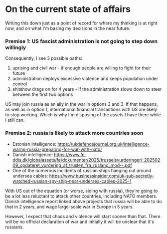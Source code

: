 # On the current state of affairs

Writing this down just as a point of record for where my thinking is at right now, and on what I'm basing my decisions in the near future.

<!-- truncate -->

### Premise 1: US fascist administration is not going to step down willingly

Consequently, I see 3 possible paths:

1) uprising and civil war - if enough people are willing to fight for their future
2) administration deploys excessive violence and keeps population under control
3) shitshow drags on for 4 years - if the administration slows down to steer between the first two options

US may join russia as an ally in the war in options 2 and 3. If that happens, as well as in option 1, international financial transactions with US are likely to stop working. Which is why I'm disposing of the assets I have there while I still can.

### Premise 2: russia is likely to attack more countries soon

* Estonian intelligence: https://ukdefencejournal.org.uk/intelligence-warns-russia-preparing-for-war-with-nato/
* Danish intelligence: https://www.fe-ddis.dk/globalassets/fe/dokumenter/2025/trusselsvurderinger/-20250209_opdateret_vurdering_af_truslen_fra_rusland_mod--.pdf
* One of the numerous incidents of russian ships hanging out around undersea cables: https://www.businessinsider.com/uk-sub-secretly-watched-russian-spy-ship-near-undersea-cables-2025-1

With US out of the equation (or worse, siding with russia), they're going to be a lot less reluctant to attack other countries, including NATO members. Danish intelligence report linked above projects that russia will be able to do that in 2 years, and wage large-scale war in Europe in 5 years.

However, I expect that chaos and violence will start sooner than that. There will be no official declaration of war and initially it will be unclear that it's russians.

